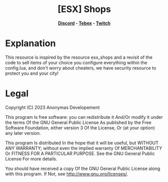 <h1 align='center'>[ESX] Shops</a></h1><p align='center'><b><a href='https://discord.gg/pCubBXYu'>Discord</a> - <a href='https://anonymas-developement.tebex.io/'>Tebex</a> - <a href='https://www.twitch.tv/anonymas'>Twitch</a></b></h5>

# Explanation

This resource is inspired by the resource esx_shops and a revisit of the code to sell items of your choice you configure everything within the config.lua,
and don't worry about cheaters, we have security resource to protect you and your city!

# Legal

Copyright (C) 2023 Anonymas Developement

This program Is free software: you can redistribute it And/Or modify it under the terms Of the GNU General Public License As published by the Free Software Foundation, either version 3 Of the License, Or (at your option) any later version.

This program Is distributed In the hope that it will be useful, but WITHOUT ANY WARRANTY; without even the implied warranty Of MERCHANTABILITY Or FITNESS FOR A PARTICULAR PURPOSE. See the GNU General Public License For more details.

You should have received a copy Of the GNU General Public License along with this program. If Not, see <http://www.gnu.org/licenses/>.
